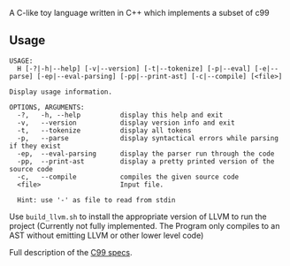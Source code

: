 A C-like toy language written in C++ which implements a subset of c99


## Usage

```
USAGE:
  H [-?|-h|--help] [-v|--version] [-t|--tokenize] [-p|--eval] [-e|--parse] [-ep|--eval-parsing] [-pp|--print-ast] [-c|--compile] [<file>]

Display usage information.

OPTIONS, ARGUMENTS:
  -?,   -h, --help          display this help and exit
  -v,   --version           display version info and exit
  -t,   --tokenize          display all tokens
  -p,   --parse             display syntactical errors while parsing if they exist
  -ep,  --eval-parsing      display the parser run through the code
  -pp,  --print-ast         display a pretty printed version of the source code
  -c,   --compile           compiles the given source code
  <file>                    Input file.

  Hint: use '-' as file to read from stdin
```

Use ```build_llvm.sh``` to install the appropriate version of LLVM to run the project (Currently not fully implemented. The Program only compiles to an AST without emitting LLVM or other lower level code)

Full description of the [C99 specs](http://www.open-std.org/jtc1/sc22/wg14/www/docs/n1570.pdf).
